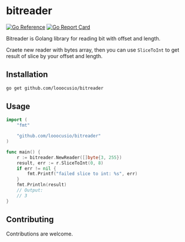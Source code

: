 # bitreader

[![Go Reference](https://pkg.go.dev/badge/github.com/looocusio/bitreader.svg)](https://pkg.go.dev/github.com/looocusio/bitreader)
[![Go Report Card](https://goreportcard.com/badge/github.com/looocusio/bitreader)](https://goreportcard.com/report/github.com/looocusio/bitreader)

Bitreader is Golang library for reading bit with offset and length.

Craete new reader with bytes array, then you can use `SliceToInt` to get result of slice by your offset and length.

## Installation

```bash
go get github.com/looocusio/bitreader
```

## Usage

```go
import (
    "fmt"

    "github.com/looocusio/bitreader"
)

func main() {
    r := bitreader.NewReader([]byte{3, 255})
    result, err := r.SliceToInt(0, 8)
    if err != nil {
        fmt.Printf("failed slice to int: %s", err)
    }
    fmt.Println(result)
    // Output:
    // 3
}

```

## Contributing

Contributions are welcome.
